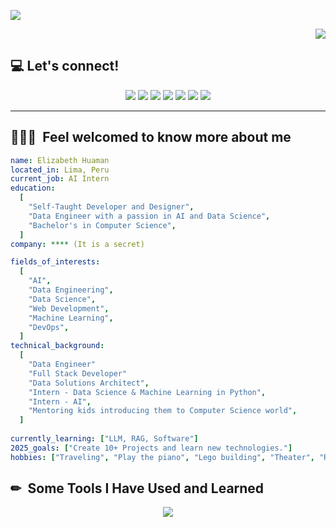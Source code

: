 <p align="left">
  <img src="https://capsule-render.vercel.app/api?type=waving&height=155&text=Making%20sense%20through%20data%20and%20code.%20&fontSize=30&fontAlign=65&fontAlignY=40&color=gradient&customColorList=14"/>
</p>

<p align="right">
  <img src="https://komarev.com/ghpvc/?username=VannaNotGianna&color=b993d6"/>
</p>

<h2 align="left">
  💻 Let's connect!
</h2>

<p align="center">
  <a href="https://www.linkedin.com/in/elizabeth-huaman-santillan/"><img src="https://img.shields.io/badge/LinkedIn-0077B5?style=for-the-badge&logo=linkedin&logoColor=white" /></a>
  <a href="https://x.com/databyliz"><img src="https://img.shields.io/badge/X-000000?style=for-the-badge&logo=x&logoColor=white" /></a>
  <a href="https://www.kaggle.com/elizabethhuaman"><img src="https://img.shields.io/badge/Kaggle-20BEFF?style=for-the-badge&logo=Kaggle&logoColor=white" /></a>
  <a href="https://medium.com/@elizabeth.huaman/"><img src="https://img.shields.io/badge/Medium-12100E?style=for-the-badge&logo=medium&logoColor=white" /></a>
  <a href="https://www.hackerrank.com/profile/elizabeth_huaman"><img src="https://img.shields.io/badge/-Hackerrank-2EC866?style=for-the-badge&logo=HackerRank&logoColor=white" /></a>
  <a href="https://replit.com/@LizHs"><img src="https://img.shields.io/badge/replit-667881?style=for-the-badge&logo=replit&logoColor=white" /></a>
  <a href="gihuas15@gmail.com"><img src="https://img.shields.io/badge/Gmail-D14836?style=for-the-badge&logo=gmail&logoColor=white" /></a>

</p>

---

<h2> 👨🏻‍💻 &nbsp;Feel welcomed to know more about me</h2>

```yaml
name: Elizabeth Huaman
located_in: Lima, Peru
current_job: AI Intern
education:
  [
    "Self-Taught Developer and Designer",
    "Data Engineer with a passion in AI and Data Science",
    "Bachelor's in Computer Science",
  ]
company: **** (It is a secret)

fields_of_interests:
  [
    "AI",
    "Data Engineering",
    "Data Science",
    "Web Development",
    "Machine Learning",
    "DevOps",
  ]
technical_background:
  [
    "Data Engineer"
    "Full Stack Developer"
    "Data Solutions Architect",
    "Intern - Data Science & Machine Learning in Python",
    "Intern - AI",
    "Mentoring kids introducing them to Computer Science world",
  ]
  
currently_learning: ["LLM, RAG, Software"]
2025_goals: ["Create 10+ Projects and learn new technologies."]
hobbies: ["Traveling", "Play the piano", "Lego building", "Theater", "Reading"]
```
<h2> ✏ &nbsp;Some Tools I Have Used and Learned</h2>

<p align="center">
  <a href="https://skillicons.dev">
    <img src="https://skillicons.dev/icons?i=anaconda,androidstudio,aws,azure,bash,bootstrap,c,cpp,cassandra,cmake,css,django,docker,dynamodb,flask,gcp,git,github,githubactions,html,idea,java,js,jenkins,kubernetes,latex,linux,md,mongodb,mysql,neovim,nestjs,nodejs,notion,npm,postgres,postman,pycharm,py,pytorch,r,react,robloxstudio,spring,sqlite,sublime,sklearn,selenium,tensorflow,ts,ubuntu,unity,vim,visualstudio,vscode" />
  </a>
</p>

